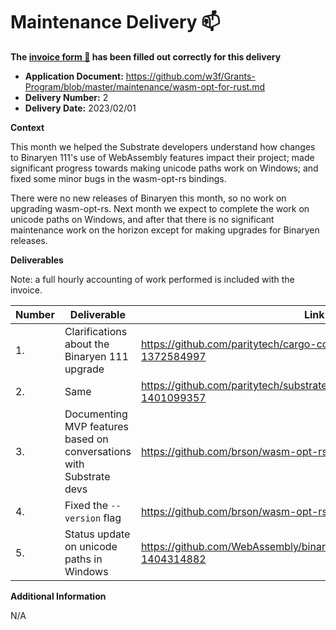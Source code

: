 # Maintenance Delivery :mailbox:

**The [invoice form :pencil:](https://docs.google.com/forms/d/e/1FAIpQLSfmNYaoCgrxyhzgoKQ0ynQvnNRoTmgApz9NrMp-hd8mhIiO0A/viewform) has been filled out correctly for this delivery**  

* **Application Document:** https://github.com/w3f/Grants-Program/blob/master/maintenance/wasm-opt-for-rust.md
* **Delivery Number:** 2
* **Delivery Date:** 2023/02/01


**Context**

This month we helped the Substrate developers understand how changes to Binaryen
111's use of WebAssembly features impact their project; made significant
progress towards making unicode paths work on Windows; and fixed some minor bugs
in the wasm-opt-rs bindings.

There were no new releases of Binaryen this month,
so no work on upgrading wasm-opt-rs.
Next month we expect to complete the work on unicode paths on Windows,
and after that there is no significant maintenance work on the horizon
except for making upgrades for Binaryen releases.

**Deliverables**

Note: a full hourly accounting of work performed is included with the invoice.

| Number | Deliverable | Link | Notes |
| ------------- | ------------- | ------------- |------------- |
| 1. | Clarifications about the Binaryen 111 upgrade | https://github.com/paritytech/cargo-contract/pull/891#issuecomment-1372584997 | |
| 2. | Same | https://github.com/paritytech/substrate/pull/13038#issuecomment-1401099357 | |
| 3. | Documenting MVP features based on conversations with Substrate devs | https://github.com/brson/wasm-opt-rs/pull/130 | |
| 4. | Fixed the `--version` flag | https://github.com/brson/wasm-opt-rs/pull/133 |
| 5. | Status update on unicode paths in Windows | https://github.com/WebAssembly/binaryen/issues/4995#issuecomment-1404314882 | |


**Additional Information**

N/A
